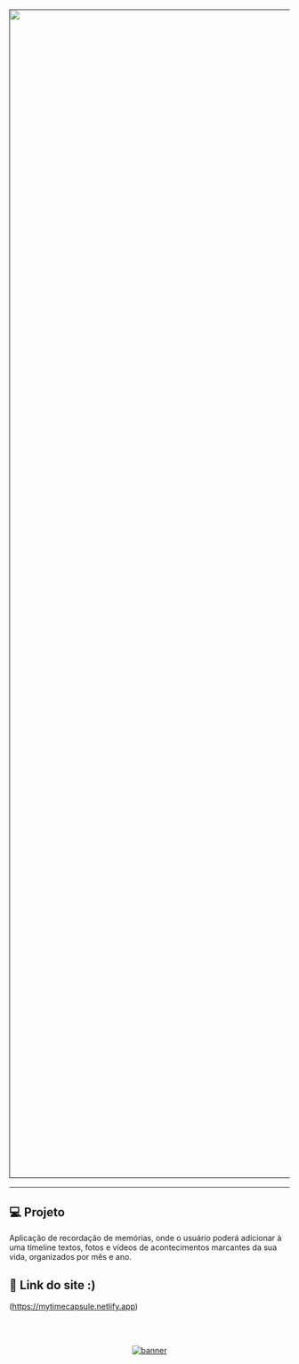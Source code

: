 <a href="">
    <h3 align="center">
        <img src="https://imgur.com/ingnUwX.png" width="2100"><br>
    </h3>
</a>

----------------------------------------------------------------------------------------------

## 💻 Projeto

Aplicação de recordação de memórias, onde o usuário poderá adicionar à uma timeline textos, fotos e vídeos de acontecimentos marcantes da sua vida, organizados por mês e ano.

## 📝 Link do site :)

(https://mytimecapsule.netlify.app)

<!--START_SECTION:footer-->

<br />
<br />

<p align="center">
  <a href="https://discord.gg/rocketseat" target="_blank">
    <img align="center" src="https://storage.googleapis.com/golden-wind/comunidade/rodape.svg" alt="banner"/>
  </a>
</p>
